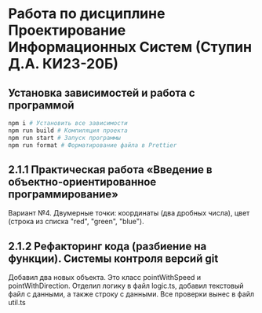 # Работа по дисциплине Проектирование Информационных Систем (Ступин Д.А. КИ23-20Б)

## Установка зависимостей и работа с программой

```bash
npm i # Установить все зависимости
npm run build # Компиляция проекта
npm run start # Запуск программы
npm run format # Форматирование файла в Prettier
```

## 2.1.1 Практическая работа «Введение в объектно-ориентированное программирование»
Вариант №4. Двумерные точки: координаты (два дробных числа), цвет (строка из списка
"red", "green", "blue").

## 2.1.2 Рефакторинг кода (разбиение на функции). Системы контроля версий git
Добавил два новых объекта. Это класс pointWithSpeed и pointWithDirection. Отделил логику в файл logic.ts, добавил текстовый файл с данными, а также строку с данными. Все проверки вынес в файл util.ts


